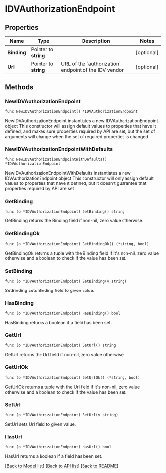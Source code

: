 # IDVAuthorizationEndpoint

## Properties

Name | Type | Description | Notes
------------ | ------------- | ------------- | -------------
**Binding** | Pointer to **string** |  | [optional] 
**Url** | Pointer to **string** | URL of the &#x60;authorization&#x60; endpoint of the IDV vendor | [optional] 

## Methods

### NewIDVAuthorizationEndpoint

`func NewIDVAuthorizationEndpoint() *IDVAuthorizationEndpoint`

NewIDVAuthorizationEndpoint instantiates a new IDVAuthorizationEndpoint object
This constructor will assign default values to properties that have it defined,
and makes sure properties required by API are set, but the set of arguments
will change when the set of required properties is changed

### NewIDVAuthorizationEndpointWithDefaults

`func NewIDVAuthorizationEndpointWithDefaults() *IDVAuthorizationEndpoint`

NewIDVAuthorizationEndpointWithDefaults instantiates a new IDVAuthorizationEndpoint object
This constructor will only assign default values to properties that have it defined,
but it doesn't guarantee that properties required by API are set

### GetBinding

`func (o *IDVAuthorizationEndpoint) GetBinding() string`

GetBinding returns the Binding field if non-nil, zero value otherwise.

### GetBindingOk

`func (o *IDVAuthorizationEndpoint) GetBindingOk() (*string, bool)`

GetBindingOk returns a tuple with the Binding field if it's non-nil, zero value otherwise
and a boolean to check if the value has been set.

### SetBinding

`func (o *IDVAuthorizationEndpoint) SetBinding(v string)`

SetBinding sets Binding field to given value.

### HasBinding

`func (o *IDVAuthorizationEndpoint) HasBinding() bool`

HasBinding returns a boolean if a field has been set.

### GetUrl

`func (o *IDVAuthorizationEndpoint) GetUrl() string`

GetUrl returns the Url field if non-nil, zero value otherwise.

### GetUrlOk

`func (o *IDVAuthorizationEndpoint) GetUrlOk() (*string, bool)`

GetUrlOk returns a tuple with the Url field if it's non-nil, zero value otherwise
and a boolean to check if the value has been set.

### SetUrl

`func (o *IDVAuthorizationEndpoint) SetUrl(v string)`

SetUrl sets Url field to given value.

### HasUrl

`func (o *IDVAuthorizationEndpoint) HasUrl() bool`

HasUrl returns a boolean if a field has been set.


[[Back to Model list]](../README.md#documentation-for-models) [[Back to API list]](../README.md#documentation-for-api-endpoints) [[Back to README]](../README.md)


